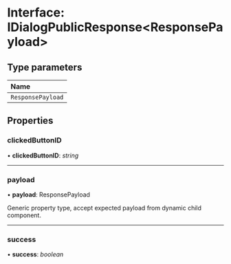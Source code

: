 # Interface: IDialogPublicResponse<ResponsePayload\>

## Type parameters

| Name |
| :------ |
| `ResponsePayload` |

## Properties

### clickedButtonID

• **clickedButtonID**: *string*

___

### payload

• **payload**: ResponsePayload

Generic property type, accept expected payload from dynamic child component.

___

### success

• **success**: *boolean*

